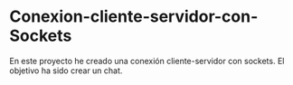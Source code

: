 # Conexion-cliente-servidor-con-Sockets
En este proyecto he creado una conexión cliente-servidor con sockets. El objetivo ha sido crear un chat.
